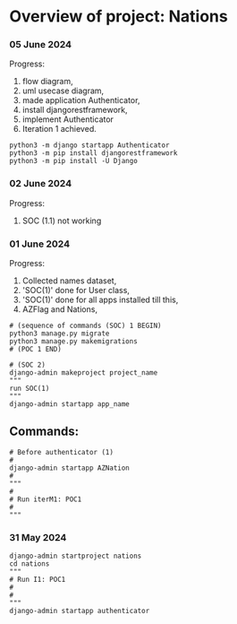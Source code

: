 # Overview of project: Nations

### 05 June 2024

Progress:
1. flow diagram,
2. uml usecase diagram,
3. made application Authenticator,
4. install djangorestframework,
5. implement Authenticator
6. Iteration 1 achieved.


```shell
python3 -m django startapp Authenticator
python3 -m pip install djangorestframework
python3 -m pip install -U Django
```

### 02 June 2024
Progress:
1. SOC (1.1) not working


### 01 June 2024
Progress:
1. Collected names dataset,
2. 'SOC(1)' done for User class,
3. 'SOC(1)' done for all apps installed
    till this,
4. AZFlag and Nations,
 

```shell
# (sequence of commands (SOC) 1 BEGIN)
python3 manage.py migrate
python3 manage.py makemigrations
# (POC 1 END)
```

```shell
# (SOC 2)
django-admin makeproject project_name
"""
run SOC(1)
"""
django-admin startapp app_name
```

## Commands:
```shell
# Before authenticator (1)
#
django-admin startapp AZNation
#
"""
#
# Run iterM1: POC1
#
"""

```


### 31 May 2024

```shell
django-admin startproject nations
cd nations
"""
# Run I1: POC1
#
#
"""
django-admin startapp authenticator
```

